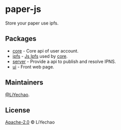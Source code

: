# paper-js

Store your paper use ipfs.

## Packages

- [core](packages/core) - Core api of user account.
- [ipfs](packages/ipfs) - [Js Ipfs](https://github.com/ipfs/js-ipfs) used by [core](packages/core).
- [server](packages/server) - Provide a api to publish and resolve IPNS.
- [ui](packages/ui) - Front web page.

## Maintainers

[@LiYechao](https://github.com/li-yechao).

## License

[Apache-2.0](LICENSE) © LiYechao
